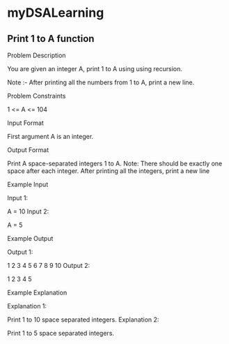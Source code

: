 # myDSALearning
##    Print 1 to A function
Problem Description

You are given an integer A, print 1 to A using using recursion.

Note :- After printing all the numbers from 1 to A, print a new line.



Problem Constraints

1 <= A <= 104



Input Format

First argument A is an integer.



Output Format

Print A space-separated integers 1 to A.
Note: There should be exactly one space after each integer. After printing all the integers, print a new line



Example Input

Input 1:

A = 10
Input 2:

A = 5


Example Output

Output 1:

1 2 3 4 5 6 7 8 9 10 
Output 2:

1 2 3 4 5 


Example Explanation

Explanation 1:

Print 1 to 10 space separated integers.
Explanation 2:

Print 1 to 5 space separated integers.
